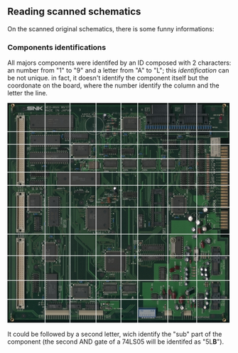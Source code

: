 ## Reading scanned schematics
On the scanned original schematics, there is some funny informations:

### Components identifications 

All majors components were identifed by an ID composed with 2 characters: an number from "1" to "9" and a letter from "A" to "L"; this _identification_ can be not unique.
in fact, it doesn't identify the component itself but the coordonate on the board, where the number identify the column and the letter the line.

![PCB components Coordinates](https://github.com/Neo-Geo-Hardwares/Schematics-MV1F/blob/main/img/mv1f_coordonate.jpg)

It could be followed by a second letter, wich identify the "sub" part of the component (the second AND gate of a 74LS05 will be identifed as "5L**B**").